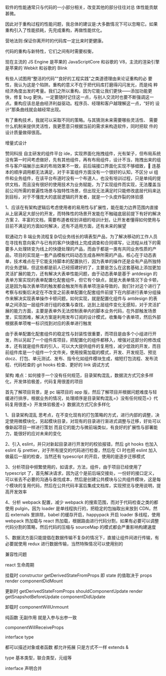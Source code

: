 软件的性能通常只与代码的一小部分相关，改变其他的部分往往对总 体性能贡献甚微。

因此对于重构过程的性能问题，我总体的建议是:大多数情况下可以忽略它。如果重构引入了性能损耗，先完成重构，再做性能优化。

营地法则:保证你离开时的代码库一定比来时更健康。

代码的重构与新特性，它们之间有时需要权衡，

现在主流的 JS Engine 是苹果的 JavaScriptCore 和谷歌的 V8，主流的渲染引擎是苹果的 Webkit 和谷歌的 Blink

有些人试图用“整洁的代码”“良好的工程实践”之类道德理由来论证重构的必 要性，我认为这是个陷阱。重构的意义不在于把代码库打磨得闪闪发光，而是纯 粹经济角度出发的考量。我们之所以重构，因为它能让我们更快——添加功能更 快，修复 bug 更快。一定要随时记住这一点，与别人交流时也要不断强调这一 点。重构应该总是由经济利益驱动。程序员、经理和客户越理解这一点，“好的 设计”那条曲线就会越经常出现。

有了重构技术，我就可以采取不同的策略。与其猜测未来需要哪些灵活性、 需要什么机制来提供灵活性，我更愿意只根据当前的需求来构造软件，同时把软 件的设计质量做得很高。

增量式设计

赞同科技
自主研发的组件平台 ide，实现界面化拖拽组件，光有架子，但布局系统没有第一时间考虑做好，先有其他组件，再有布局组件，设计不当，拖拽出来的组件与客户端展示出来的布局效果不一致，前后端接口界面化实现不够细致， 连基本的顺序调用都无法满足，对于丰富组件方面没有一个很好的认知，不区分 ui 组件和业务组件，在该平台布道时没有一个布道人，也没有培训过程，只是单纯的提供文档，而且没有很好的使用技术为业务赋能，为了实现组件而实现，无法覆盖当前公司所需的普遍性场景与独特性场景，但出现无法满足时只能修改底层代码来达到目标，对于不懂庞大的底层逻辑的开发者，就是一个头皮炸裂的体验感

1、应该在有架构逻辑后考虑使用者的易用性与扩展性，能在能力边界范围内直接从上层满足大部分的开发，而特殊性的场景开发能在不触碰底层前提下有好的解决方案
2、丰富的文档，需要布道者规划详细的培训计划，让开发者懂得如何使用与目前不满足的方面如何解决，还有不适用方面，还有未来的展望

软通动力
B 端业务流程复杂切业务线长的填表型产品，为了解决移动的工作人员在寻找有意向客户与已有的客户快捷线上完成调查和合同填写，让流程从线下的需要多人处理转变为线上的快捷处理的产品，而由于都是一类有共同业务性质的产品，项目的实现是一套产品模板代码动态生成各种所需的产品，核心在于动态表单，技术难点在于它能支持脚本的配置执行，因为表单的操作还是会有产品所独特的业务逻辑，但这些都是前人已经搭建好的了，主要是怎么在这套基础上添加更加灵活扩展的能力，还有解决大表单性能问题，由于动态表单是基于 antdesign 的表单方案实现的表单配置化配套组件，但它有个缺点，就是大表单情况下会卡顿，这是因为每次表单项的触发都会触发所有表单项渲染导致的，我们针对这个进行了考察与权衡后决定在不改变之前表单配置化配套组件前提下在内部进行表单分组操作来解决实现表单操作卡顿问题，如何实现，就是配置化组件与 antdesign 的表单之间添加一层组件进行组的收集与查找，达到上层组件变化无感知，对于灵活扩展的能力方面，主要是表单外无法控制表单内的脚本业务代码，在外部触发场景里，实现困难，解决方案是利用发布订阅的设计模式，收集每个表单项，然后外部根据表单项唯一标识找到对应的表单进行触发

由于表单配置化配套组件的稳定性与封装性很重要，而项目是由多个小组进行开发，所以另起了一个组件库项目，把配置化的组件都移入，增强对这部分的修改成本，还有就是组件库的引入，可以大大提供组件的复用性，减少低效的开发，而目前组件库是一个组件一个文件夹，使用按需加载的模式，开发、开发规范、预览 docz、打包、单元测试、发布、指令化如组件模块生成，缩短打包流程、发布流程、代码检查的 git hooks 检查、更好的 link 调试方式

架构
难点：如何接手一个没有任何规范，目录架构混乱，数据流方式冗余多样化，开发体验极差，代码复用很差的项目

首先了解项目背景，是 pc 端项目的 app 版，然后了解项目并根据问题难度与轻缓进行排序，根据业务的情况，处理顺序是目录架构混乱=》没有任何规范=》代码复用很差=》开发体验极差=》数据流方式冗余多样化

1、目录架构混乱
思考点，在不变化现有的打包策略的方式，进行内部的调整，决定使用微模块化，另起模块目录，对现有的目录进行渐进式调整与迁移，好处可以像新起项目一样进行策划
而且它的能力与微前端类似，有良好的扩展性与部署能力，能很好的应对未来的变化

2、引入 eslint，并只对新起目录进行开发时的校验报错，然后 git hooks 也加入 eslint 与 prettier，对于所有提交的代码进行检查，然后在 CI 时也把 eslint 加入做最后一层的检查，当然还有 typescript 的开启，使用的是逐步迁移模式

3、分析项目中频繁使用的，如请求，方法，组件，由于项目已经使用了 typescript 了，首先解决请求，因为这个是前后端交接处，一份好的接口定义，可以省去不必要的沟通与查找成本，然后是创建公共模块与公共组件模块，这是每个模块的复用代码，然后在公共代码丰富后集成文档库，实现预览与使用说明，提高开发效率

4、分析 webpack 配置，减少 webpack 的搜索范围，而对于代码检查之类的都使用 pulgin，因为 loader 是单线程执行的，把稳定的包抽取出来放到 CDN，然后 externals 里排除，babel 的缓存开启，happypack 开启 loader 多线程，使用 webpack 热加载与 react 热加载，根据路由进行代码分割，如果有必要可以调整代码分割的策略，然后代码的压缩与 sourceMap 的模式都会严重影响构建速度

5、数据流方面只能提倡在数据传输不复杂的情况下，直接让组件间进行传输，有必要就使用 redux 进行数据传输，当然特殊情况可以使用别的

兼容性问题

react 生命周期

挂载时
constructor
getDerivedStateFromProps 即 state 的值取决于 props
render
componentDidMount

更新时
getDerivedStateFromProps
shouldComponentUpdate
render
getSnapshotBeforeUpdate
componentDidUpdate

卸载时
componentWillUnmount

纯函数 无副作用
就是入参与出参一致

componentWillReceiveProps

interface
type

都可以描述对象或者函数
都允许拓展 只是方式不一样 extends &

type 基本类型，联合类型，元组等

interface 声明合并
